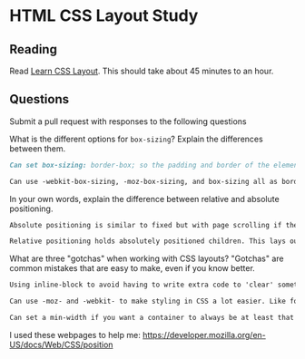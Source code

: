 # HTML CSS Layout Study

## Reading

Read [Learn CSS Layout](http://learnlayout.com). This should take about 45
 minutes to an hour.

## Questions

Submit a pull request with responses to the following questions

What is the different options for `box-sizing`? Explain the differences between
 them.

```md
Can set box-sizing: border-box; so the padding and border of the element no longer increase.

Can use -webkit-box-sizing, -moz-box-sizing, and box-sizing all as border-box to make sure all elements are sized the same way
```

In your own words, explain the difference between relative and absolute
 positioning.

```md
Absolute positioning is similar to fixed but with page scrolling if there are no near positioned ancestors. This position is specific and relative to the ancestor or the inital containing block.

Relative positioning holds absolutely positioned children. This lays out elements like they are not positioned and can adjust the position without changing the layout
```

What are three "gotchas" when working with CSS layouts? "Gotchas" are common
 mistakes that are easy to make, even if you know better.

```md
Using inline-block to avoid having to write extra code to 'clear' something

Can use -moz- and -webkit- to make styling in CSS a lot easier. Like for adding columns within a div.

Can set a min-width if you want a container to always be at least that size even when the browser is smaller.
```
I used these webpages to help me:
https://developer.mozilla.org/en-US/docs/Web/CSS/position
